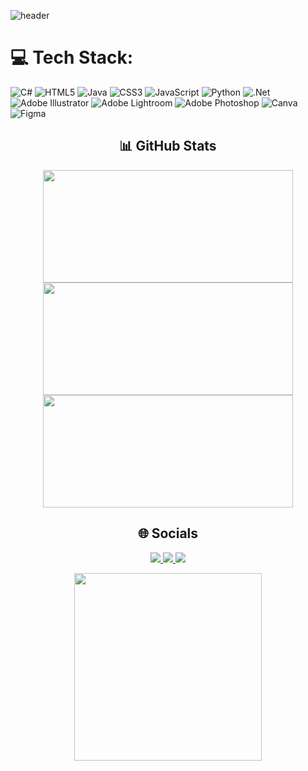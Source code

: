 ![header](https://capsule-render.vercel.app/api?type=venom&text=Hi!+I'm+Kaiiii&fontColor=FFFFFF)

# 💻 Tech Stack:
![C#](https://img.shields.io/badge/c%23-%23239120.svg?style=for-the-badge&logo=csharp&logoColor=white) ![HTML5](https://img.shields.io/badge/html5-%23E34F26.svg?style=for-the-badge&logo=html5&logoColor=white) ![Java](https://img.shields.io/badge/java-%23ED8B00.svg?style=for-the-badge&logo=openjdk&logoColor=white) ![CSS3](https://img.shields.io/badge/css3-%231572B6.svg?style=for-the-badge&logo=css3&logoColor=white) ![JavaScript](https://img.shields.io/badge/javascript-%23323330.svg?style=for-the-badge&logo=javascript&logoColor=%23F7DF1E) ![Python](https://img.shields.io/badge/python-3670A0?style=for-the-badge&logo=python&logoColor=ffdd54) ![.Net](https://img.shields.io/badge/.NET-5C2D91?style=for-the-badge&logo=.net&logoColor=white) ![Adobe Illustrator](https://img.shields.io/badge/adobe%20illustrator-%23FF9A00.svg?style=for-the-badge&logo=adobe%20illustrator&logoColor=white) ![Adobe Lightroom](https://img.shields.io/badge/Adobe%20Lightroom-31A8FF.svg?style=for-the-badge&logo=Adobe%20Lightroom&logoColor=white) ![Adobe Photoshop](https://img.shields.io/badge/adobe%20photoshop-%2331A8FF.svg?style=for-the-badge&logo=adobe%20photoshop&logoColor=white) ![Canva](https://img.shields.io/badge/Canva-%2300C4CC.svg?style=for-the-badge&logo=Canva&logoColor=white) ![Figma](https://img.shields.io/badge/figma-%23F24E1E.svg?style=for-the-badge&logo=figma&logoColor=white)
<h2 align="center">📊 GitHub Stats</h2>

<p align="center">
  <img src="https://github-readme-stats.vercel.app/api?username=callmekaii&theme=dark&hide_border=false&include_all_commits=false&count_private=false" width="400" height="180" />
  <img src="https://github-readme-stats.vercel.app/api/top-langs/?username=callmekaii&theme=dark&hide_border=false&include_all_commits=false&count_private=false&layout=compact" width="400" height="180" />
  <img src="https://nirzak-streak-stats.vercel.app/?user=callmekaii&theme=dark&hide_border=false" width="400" height="180"/>
</p>


<h2 align="center">🌐 Socials</h2>

<p align="center">
  <a href="https://facebook.com/kaiser.paul.178986">
    <img src="https://img.shields.io/badge/Facebook-%231877F2.svg?logo=Facebook&logoColor=white" />
  </a>
  <a href="https://instagram.com/juscallmekai">
    <img src="https://img.shields.io/badge/Instagram-%23E4405F.svg?logo=Instagram&logoColor=white" />
  </a>
  <a href="mailto:kaiserx1414@gmail.com">
    <img src="https://img.shields.io/badge/Email-D14836?logo=gmail&logoColor=white" />
  </a>
</p>

<p align="center">
  <img src="https://media1.tenor.com/m/6jQvnWN11GoAAAAd/nerissa-ravencroft-hololive.gif" width="300" />
</p>

